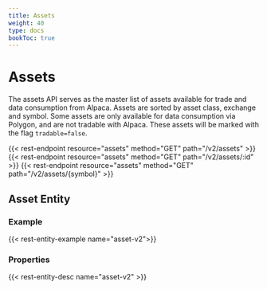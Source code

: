 ```yaml
---
title: Assets
weight: 40
type: docs
bookToc: true
---
```


# Assets

The assets API serves as the master list of assets available for trade and data
consumption from Alpaca. Assets are sorted by asset class, exchange and symbol.
Some assets are only available for data consumption via Polygon, and are not
tradable with Alpaca. These assets will be marked with the flag
`tradable=false`.

{{< rest-endpoint resource="assets" method="GET" path="/v2/assets" >}}
{{< rest-endpoint resource="assets" method="GET" path="/v2/assets/:id" >}}
{{< rest-endpoint resource="assets" method="GET" path="/v2/assets/{symbol}" >}}

## Asset Entity

### Example
{{< rest-entity-example name="asset-v2">}}

### Properties
{{< rest-entity-desc name="asset-v2" >}}
